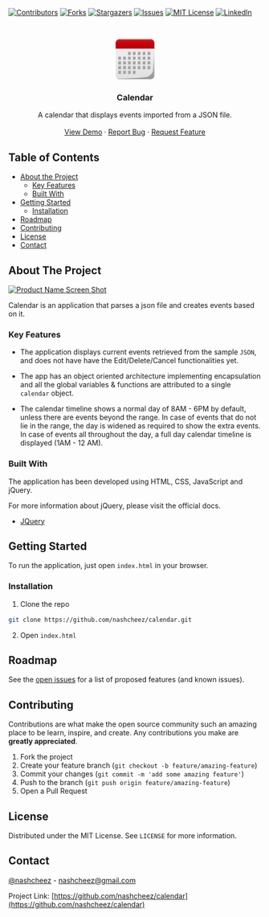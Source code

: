 [![Contributors][contributors-shield]][contributors-url]
[![Forks][forks-shield]][forks-url]
[![Stargazers][stars-shield]][stars-url]
[![Issues][issues-shield]][issues-url]
[![MIT License][license-shield]][license-url]
[![LinkedIn][linkedin-shield]][linkedin-url]

<!-- PROJECT LOGO -->
<br />
<p align="center">
  <a href="https://github.com/nashcheez/calendar">
    <img src="images/calendar-icon.png" alt="calendar-logo" width="80" height="80" />
  </a>

  <h3 align="center">Calendar</h3>

  <p align="center">
    A calendar that displays events imported from a JSON file.
    <br />
    <br />
    <a href="https://nashcheez.github.io/calendar/" target="_blank">View Demo</a>
    ·
    <a href="https://github.com/nashcheez/calendar/issues">Report Bug</a>
    ·
    <a href="https://github.com/nashcheez/calendar/issues">Request Feature</a>
  </p>
</p>

<!-- TABLE OF CONTENTS -->

## Table of Contents

-   [About the Project](#about-the-project)
    -   [Key Features](#key-features)
    -   [Built With](#built-with)
-   [Getting Started](#getting-started)
    -   [Installation](#installation)
-   [Roadmap](#roadmap)
-   [Contributing](#contributing)
-   [License](#license)
-   [Contact](#contact)

<!-- ABOUT THE PROJECT -->

## About The Project

[![Product Name Screen Shot][product-screenshot]](https://nashcheez.github.io/calendar/)

Calendar is an application that parses a json file and creates events based on it.

### Key Features

-   The application displays current events retrieved from the sample `JSON`, and does not have have the Edit/Delete/Cancel functionalities yet.

-   The app has an object oriented architecture implementing encapsulation and all the global variables & functions are attributed to a single `calendar` object.

-   The calendar timeline shows a normal day of 8AM - 6PM by default, unless there are events beyond the range. In case of events that do not lie in the range, the day is widened as required to show the extra events. In case of events all throughout the day, a full day calendar timeline is displayed (1AM - 12 AM).

### Built With

The application has been developed using HTML, CSS, JavaScript and jQuery.

For more information about jQuery, please visit the official docs.

-   [JQuery](https://jquery.com)

<!-- GETTING STARTED -->

## Getting Started

To run the application, just open `index.html` in your browser.

### Installation

1. Clone the repo

```sh
git clone https://github.com/nashcheez/calendar.git
```

2. Open `index.html`

<!-- ROADMAP -->

## Roadmap

See the [open issues](https://github.com/nashcheez/calendar/issues) for a list of proposed features (and known issues).

<!-- CONTRIBUTING -->

## Contributing

Contributions are what make the open source community such an amazing place to be learn, inspire, and create. Any contributions you make are **greatly appreciated**.

1. Fork the project
2. Create your feature branch (`git checkout -b feature/amazing-feature`)
3. Commit your changes (`git commit -m 'add some amazing feature'`)
4. Push to the branch (`git push origin feature/amazing-feature`)
5. Open a Pull Request

<!-- LICENSE -->

## License

Distributed under the MIT License. See `LICENSE` for more information.

<!-- CONTACT -->

## Contact

[@nashcheez](https://twitter.com/nashcheez) - nashcheez@gmail.com

Project Link: [https://github.com/nashcheez/calendar](https://github.com/nashcheez/calendar)

<!-- MARKDOWN LINKS & IMAGES -->
<!-- https://www.markdownguide.org/basic-syntax/#reference-style-links -->

[contributors-shield]: https://img.shields.io/github/contributors/nashcheez/calendar.svg?style=flat-square
[contributors-url]: https://github.com/nashcheez/calendar/graphs/contributors
[forks-shield]: https://img.shields.io/github/forks/nashcheez/calendar.svg?style=flat-square
[forks-url]: https://github.com/nashcheez/calendar/network/members
[stars-shield]: https://img.shields.io/github/stars/nashcheez/calendar.svg?style=flat-square
[stars-url]: https://github.com/nashcheez/calendar/stargazers
[issues-shield]: https://img.shields.io/github/issues/nashcheez/calendar.svg?style=flat-square
[issues-url]: https://github.com/nashcheez/calendar/issues
[license-shield]: https://img.shields.io/github/license/nashcheez/calendar.svg?style=flat-square
[license-url]: https://github.com/nashcheez/calendar/blob/master/LICENSE
[linkedin-shield]: https://img.shields.io/badge/-LinkedIn-blue.svg?style=flat-square&logo=linkedin&colorB=0077b5
[linkedin-url]: https://linkedin.com/in/nashcheez
[product-screenshot]: https://cloud.githubusercontent.com/assets/2913308/16153220/0b48ac8e-34c3-11e6-8c85-420ff4b5e000.png
